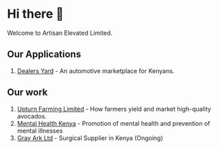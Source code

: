 # Hi there 👋

<!--

**Here are some ideas to get you started:**

🙋‍♀️ A short introduction - what is your organization all about?
🌈 Contribution guidelines - how can the community get involved?
👩‍💻 Useful resources - where can the community find your docs? Is there anything else the community should know?
🍿 Fun facts - what does your team eat for breakfast?
🧙 Remember, you can do mighty things with the power of [Markdown](https://docs.github.com/github/writing-on-github/getting-started-with-writing-and-formatting-on-github/basic-writing-and-formatting-syntax)
-->

Welcome to Artisan Elevated Limited.

## Our Applications
1. [Dealers Yard](https://dealersyard.com) - An automotive marketplace for Kenyans.

## Our work
1. [Upturn Farming Limited](https://upturnfarming.com) - How farmers yield and market high-quality avocados.
2. [Mental Health Kenya](https://mentalhealthkenya.org) - Promotion of mental health and prevention of mental illnesses
3. [Gray Ark Ltd](https://grayark.com/) - Surgical Supplier in Kenya (Ongoing)
